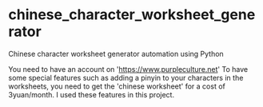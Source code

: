 # chinese_character_worksheet_generator
Chinese character worksheet generator automation using Python

You need to have an account on 'https://www.purpleculture.net'
To have some special features such as adding a pinyin to your characters in the worksheets, you need to get the 'chinese worksheet' for a cost of 3yuan/month. I used these features in this project.
